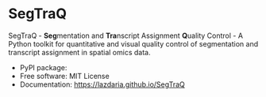 # SegTraQ

SegTraQ - **Seg**mentation and **Tra**nscript Assignment **Q**uality Control - A Python toolkit for quantitative and visual quality control of segmentation and transcript assignment in spatial omics data.

* PyPI package: 
* Free software: MIT License
* Documentation: https://lazdaria.github.io/SegTraQ
